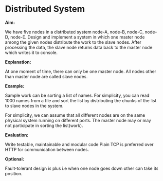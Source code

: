 # Distributed System
**Aim:**

We have five nodes in a distributed system node-A, node-B, node-C, node-D, node-E. Design and implement a system in which one master node among the given nodes distribute the work to the slave nodes. After processing the data, the slave node returns data back to the master node which writes it to console.

**Explanation:**

At one moment of time, there can only be one master node. All nodes other than master node are called slave nodes.

**Example:**

Sample work can be sorting a list of names. For simplicity, you can read 1000 names from a file and sort the list by distributing the chunks of the list to slave nodes in the system. 

For simplicity, we can assume that all different nodes are on the same physical system running on different ports.
The master node may or may not participate in sorting the list(work).

**Evaluation:**

Write testable, maintainable and modular code
Plain TCP is preferred over HTTP for communication between nodes.

**Optional:**

Fault-tolerant design is plus i.e when one node goes down other can take its position.
